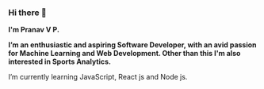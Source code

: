 ### Hi there 👋
**I'm Pranav V P.**

**I’m an enthusiastic and aspiring Software Developer, with an avid passion for Machine Learning and Web Development. Other than this I'm also interested in Sports Analytics.**

I’m currently learning JavaScript, React js and Node js. 



<!--
**pranavvp10/pranavvp10** is a ✨ _special_ ✨ repository because its `README.md` (this file) appears on your GitHub profile.

Here are some ideas to get you started:

- 🔭 I’m currently working on ...
- 🌱 I’m currently learning ...
- 👯 I’m looking to collaborate on ...
- 🤔 I’m looking for help with ...
- 💬 Ask me about ...
- 📫 How to reach me: ...
- 😄 Pronouns: ...
- ⚡ Fun fact: ...
-->
